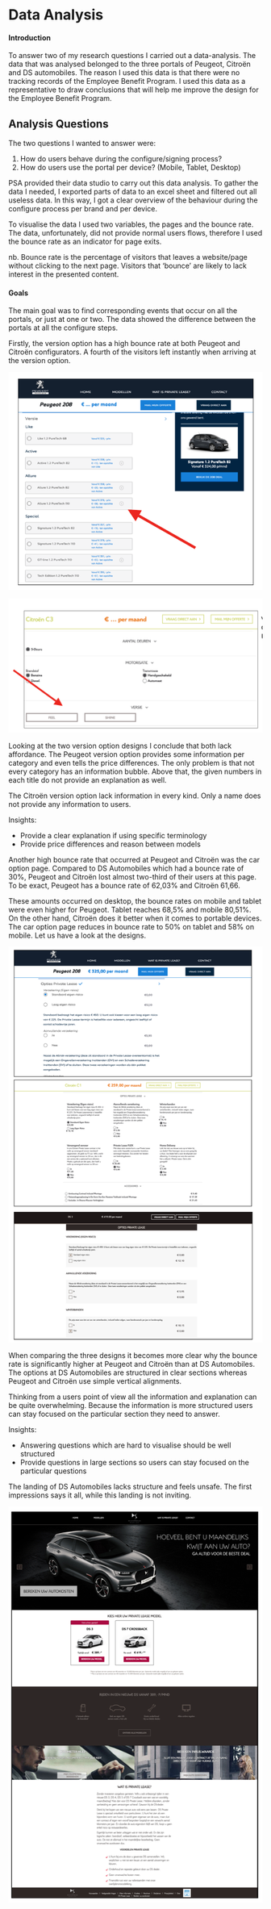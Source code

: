 # Data Analysis

#### Introduction

To answer two of my research questions I carried out a data-analysis. The data that was analysed belonged to the three portals of Peugeot, Citroën and DS automobiles. The reason I used this data is that there were no tracking records of the Employee Benefit Program. I used this data as a representative to draw conclusions that will help me improve the design for the Employee Benefit Program.

## Analysis Questions

The two questions I wanted to answer were:

1. How do users behave during the configure/signing process?
2. How do users use the portal per device? \(Mobile, Tablet, Desktop\)

PSA provided their data studio to carry out this data analysis. To gather the data I needed, I exported parts of data to an excel sheet and filtered out all useless data. In this way, I got a clear overview of the behaviour during the configure process per brand and per device.

To visualise the data I used two variables, the pages and the bounce rate. The data, unfortunately, did not provide normal users flows, therefore I used the bounce rate as an indicator for page exits.

nb. Bounce rate is the percentage of visitors that leaves a website/page without clicking to the next page. Visitors that ‘bounce’ are likely to lack interest in the presented content.

#### Goals

The main goal was to find corresponding events that occur on all the portals, or just at one or two. The data showed the difference between the portals at all the configure steps.

Firstly, the version option has a high bounce rate at both Peugeot and Citroën configurators. A fourth of the visitors left instantly when arriving at the version option. 

![Configurator Peugeot](../../.gitbook/assets/image%20%2822%29.png)

![Configurator Citro&#xEB;n](../../.gitbook/assets/image%20%2836%29.png)



Looking at the two version option designs I conclude that both lack affordance. The Peugeot version option provides some information per category and even tells the price differences. The only problem is that not every category has an information bubble. Above that, the given numbers in each title do not provide an explanation as well.

The Citroën version option lack information in every kind. Only a name does not provide any information to users.

Insights: 

* Provide a clear explanation if using specific terminology
* Provide price differences and reason between models 

Another high bounce rate that occurred at Peugeot and Citroën was the car option page. Compared to DS Automobiles which had a bounce rate of 30%, Peugeot and Citroën lost almost two-third of their users at this page. To be exact, Peugeot has a bounce rate of 62,03% and Citroën 61,66.

These amounts occurred on desktop, the bounce rates on mobile and tablet were even higher for Peugeot. Tablet reaches 68,5% and mobile 80,51%. On the other hand, Citroën does it better when it comes to portable devices. The car option page reduces in bounce rate to 50% on tablet and 58% on mobile. Let us have a look at the designs.

![Contract options at configurators](../../.gitbook/assets/image%20%2816%29.png)

When comparing the three designs it becomes more clear why the bounce rate is significantly higher at Peugeot and Citroën than at DS Automobiles. The options at DS Automobiles are structured in clear sections whereas Peugeot and Citroën use simple vertical alignments.

Thinking from a users point of view all the information and explanation can be quite overwhelming. Because the information is more structured users can stay focused on the particular section they need to answer. 



Insights: 

* Answering questions which are hard to visualise should be well structured 
* Provide questions in large sections so users can stay focused on the particular questions 

The landing of DS Automobiles lacks structure and feels unsafe. The first impressions says it all, while this landing is not inviting. 

![](../../.gitbook/assets/image%20%2832%29.png)

